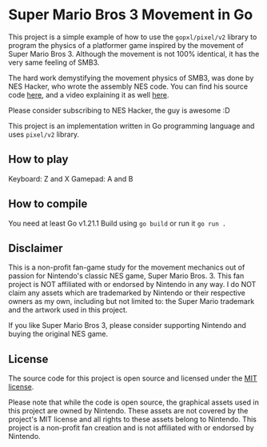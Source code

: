 # Super Mario Bros 3 Movement in Go

This project is a simple example of how to use the `gopxl/pixel/v2` library to program the physics of a platformer game inspired by the movement of Super Mario Bros 3. Although the movement is not 100% identical, it has the very same feeling of SMB3.

The hard work demystifying the movement physics of SMB3, was done by NES Hacker, who wrote the assembly NES code. You can find his source code [here](https://github.com/NesHacker/PlatformerMovement/), and a video explaining it as well [here](https://www.youtube.com/watch?v=ZuKIUjw_tNU).

Please consider subscribing to NES Hacker, the guy is awesome :D

This project is an implementation written in Go programming language and uses `pixel/v2` library.

## How to play

Keyboard: Z and X
Gamepad: A and B

## How to compile

You need at least Go v1.21.1
Build using `go build` or run it `go run .`

## Disclaimer

This is a non-profit fan-game study for the movement mechanics out of passion for Nintendo's classic NES game, Super Mario Bros. 3. This fan project is NOT affiliated with or endorsed by Nintendo in any way. I do NOT claim any assets which are trademarked by Nintendo or their respective owners as my own, including but not limited to: the Super Mario trademark and the artwork used in this project.

If you like Super Mario Bros 3, please consider supporting Nintendo and buying the original NES game.

## License

The source code for this project is open source and licensed under the [MIT license](LICENSE). 

Please note that while the code is open source, the graphical assets used in this project are owned by Nintendo. These assets are not covered by the project's MIT license and all rights to these assets belong to Nintendo. This project is a non-profit fan creation and is not affiliated with or endorsed by Nintendo.